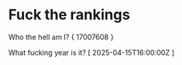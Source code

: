 # Fuck the rankings

Who the hell am I?
{ 17007608 }

What fucking year is it?
[ 2025-04-15T16:00:00Z ]
